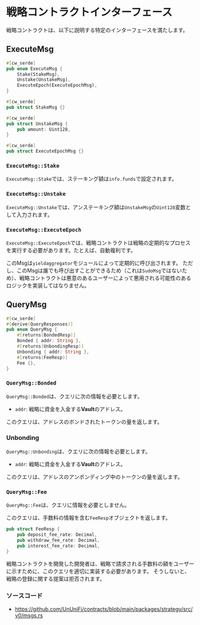 # 戦略コントラクトインターフェース

戦略コントラクトは、以下に説明する特定のインターフェースを満たします。

## ExecuteMsg

```rust
#[cw_serde]
pub enum ExecuteMsg {
    Stake(StakeMsg),
    Unstake(UnstakeMsg),
    ExecuteEpoch(ExecuteEpochMsg),
}

#[cw_serde]
pub struct StakeMsg {}

#[cw_serde]
pub struct UnstakeMsg {
    pub amount: Uint128,
}

#[cw_serde]
pub struct ExecuteEpochMsg {}

```

### `ExecuteMsg::Stake`

`ExecuteMsg::Stake`では、ステーキング額は`info.funds`で設定されます。

### `ExecuteMsg::Unstake`

`ExecuteMsg::Unstake`では、アンステーキング額は`UnstakeMsg`の`Uint128`変数として入力されます。

### `ExecuteMsg::ExecuteEpoch`

`ExecuteMsg::ExecuteEpoch`では、戦略コントラクトは戦略の定期的なプロセスを実行する必要があります。たとえば、自動複利です。

このMsgは`yieldaggregator`モジュールによって定期的に呼び出されます。
ただし、このMsgは誰でも呼び出すことができるため（これは`SudoMsg`ではないため）、戦略コントラクトは悪意のあるユーザーによって悪用される可能性のあるロジックを実装してはなりません。

## QueryMsg

```rust
#[cw_serde]
#[derive(QueryResponses)]
pub enum QueryMsg {
    #[returns(BondedResp)]
    Bonded { addr: String },
    #[returns(UnbondingResp)]
    Unbonding { addr: String },
    #[returns(FeeResp)]
    Fee {},
}
```

### `QueryMsg::Bonded`

`QueryMsg::Bonded`は、クエリに次の情報を必要とします。

- `addr`: 戦略に資金を入金する**Vault**のアドレス。

このクエリは、アドレスのボンドされたトークンの量を返します。

### Unbonding

`QueryMsg::Unbonding`は、クエリに次の情報を必要とします。

- `addr`: 戦略に資金を入金する**Vault**のアドレス。

このクエリは、アドレスのアンボンディング中のトークンの量を返します。

### `QueryMsg::Fee`

`QueryMsg::Fee`は、クエリに情報を必要としません。

このクエリは、手数料の情報を含む`FeeResp`オブジェクトを返します。

```rust
pub struct FeeResp {
    pub deposit_fee_rate: Decimal,
    pub withdraw_fee_rate: Decimal,
    pub interest_fee_rate: Decimal,
}
```

戦略コントラクトを開発した開発者は、戦略で請求される手数料の額をユーザーに示すために、このクエリを適切に実装する必要があります。
そうしないと、戦略の登録に関する提案は拒否されます。

### ソースコード

- <https://github.com/UnUniFi/contracts/blob/main/packages/strategy/src/v0/msgs.rs>
